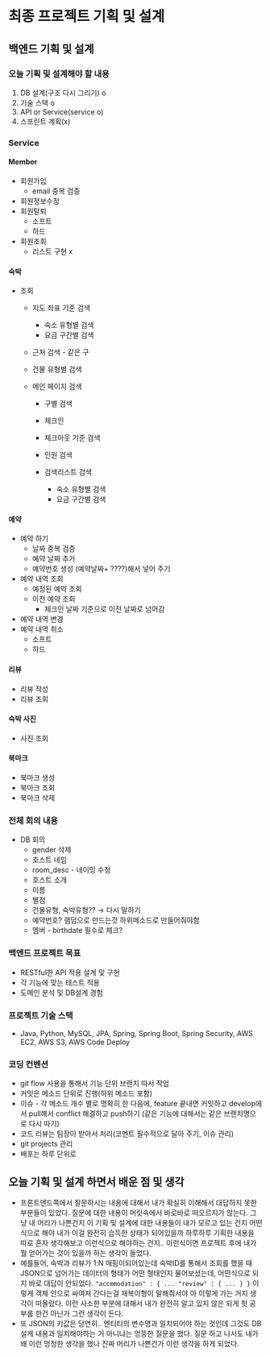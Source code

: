 # 최종 프로젝트 기획 및 설계
## 백엔드 기획 및 설계
### 오늘 기획 및 설계해야 할 내용
1. DB 설계(구조 다시 그리기) o
2. 기술 스택 o
3. API or Service(service o)
4. 스프린트 계획(x)

### Service
#### Member
- 회원가입
    - email  중복 검증
- 회원정보수정
- 회원탈퇴
    - 소프트
    - 하드
- 회원조회
    - 리스트 구현 x

#### 숙박
- 조회
    - 지도 좌표 기준 검색
        - 숙소 유형별 검색
        - 요금 구간별 검색

    - 근처 검색 - 같은 구

    - 건물 유형별 검색

    - 메인 페이지 검색
        - 구별 검색
        - 체크인
        - 체크아웃 기준 검색
        - 인원 검색

        - 검색리스트 검색
            - 숙소 유형별 검색
            - 요금 구간별 검색

#### 예약
- 예약 하기
    - 날짜 중복 검증
    - 예약 날짜 추가
    - 예약번호 생성 (예약날짜+ ????)해서 넣어 주기
- 예약 내역 조회
    - 예정된 예약 조회
    - 이전 예약 조회
        - 체크인 날짜 기준으로 이전 날짜로 넘어감
- 예약 내역 변경
- 예약 내역 취소
    - 소프트
    - 하드

#### 리뷰

- 리뷰 작성
- 리뷰 조회

#### 숙박 사진

- 사진 조회

#### 북마크

- 북마크 생성
- 북마크 조회
- 북마크 삭제

### 전체 회의 내용

- DB 회의
    - gender 삭제
    - 호스트 네임
    - room_desc - 네이밍 수정
    - 호스트 소개
    - 이름
    - 별점
    - 건물유형, 숙박유형?? → 다시 말하기
    - 예약번호? 램덤으로 만드는것 하위메소드로 만들어줘야함
    - 멤버 - birthdate 필수로 체크?

### 백엔드 프로젝트 목표
- RESTful한 API 적용 설계 및 구현
- 각 기능에 맞는 테스트 적용
- 도메인 분석 및  DB설계 경험

### 프로젝트 기술 스택
*  Java, Python, MySQL, JPA, Spring, Spring Boot, Spring Security, AWS EC2, AWS S3, AWS Code Deploy

### 코딩 컨벤션
- git flow 사용을 통해서 기능 단위 브랜치 따서 작업
- 커밋은 메소드 단위로 진행(하위 메소드 포함)
- 이슈 - 각 메소드 개수 별로 명확히 한 다음에, feature 끝내면 커밋하고 develop에서  pull해서 conflict 해결하고 push하기 (같은 기능에 대해서는 같은 브랜치명으로 다시 따기)
- 코드 리뷰는 팀장이 받아서 처리(코멘트 필수적으로 달아 주기, 이슈 관리)
- git projects 관리
- 배포는 하루 단위로

## 오늘 기획 및 설계 하면서 배운 점 및 생각
* 프론트엔드쪽에서 질문하시는 내용에 대해서 내가 확실히 이해해서 대답하지 못한 부분들이 있었다.
질문에 대한 내용이 머릿속에서 바로바로 떠오르지가 않는다. 그냥 내 머리가 나쁜건지 이 기획 및 설계에 대한 내용들이 
내가 모르고 있는 건지 어떤식으로 해야 내가 이걸 완전히 습득한 상태가 되어있을까 하루하루 기획한 내용을 따로 혼자 생각해보고
이런식으로 해야하는 건지.. 이런식이면 프로젝트 후에 내가 뭘 얻어가는 것이 있을까 하는 생각이 들었다.
* 예를들어, 숙박과 리뷰가 1:N 매핑이되어있는데 숙박ID를 통해서 조회를 했을 때 JSON으로 넘어가는 데이터의 형태가 어떤 형태인지 물어보셨는데,
어떤식으로 되지 바로 대답이 안되었다. `"accmmodation" : { ... "review" : { ... } }` 이렇게 객체 안으로 싸여져
간다는걸 재복이형이 말해줘서야 아 이렇게 가는 거지 생각이 떠올랐다. 이런 사소한 부분에 대해서
내가 완전히 알고 있지 않은 되게 헛 공부를 한건 아닌가 그런 생각이 든다.
* 또 JSON의 키값은 당연히.. 엔티티의 변수명과 일치되어야 하는 것인데 그것도 DB설계 내용과 일치해야하는 거 아니냐는
엉뚱한 질문을 했다. 질문 하고 나서도 내가 왜 이런 멍청한 생각을 했나 진짜 머리가 나쁜건가 이런 생각을 하게 되었다.

 